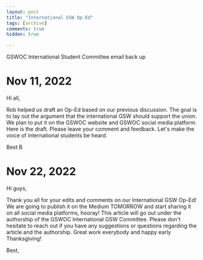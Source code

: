 ```yaml
---
layout: post
title: "International GSW Op-Ed"
tags: [archive]
comments: true
hidden: true

---
```

GSWOC International Student Committee email back up
# Nov 11, 2022
Hi all,

Rob helped us draft an Op-Ed based on our previous discussion. The goal is to lay out the argument that the international GSW should support the union. We plan to put it on the GSWOC website and GSWOC social media platform. Here is the draft. Please leave your comment and feedback. Let's make the voice of international students be heard. 

Best
B
# Nov 22, 2022

Hi guys,

Thank you all for your edits and comments on our International GSW Op-Ed! We are going to publish it on the Medium TOMORROW and start sharing it on all social media platforms, hooray! This article will go out under the authorship of the GSWOC International GSW Committee. Please don't hesitate to reach out if you have any suggestions or questions regarding the article and the authorship. Great work everybody and happy early Thanksgiving!

Best, 